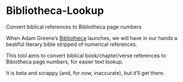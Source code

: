 # Bibliotheca-Lookup
Convert biblical references to Bibliotheca page numbers

When Adam Greene’s [Bibliotheca](http://www.bibliotheca.co/) launches, we will have in our hands a beatiful literary bible stripped of numerical references.

This tool aims to convert biblical book/chapter/verse references to Bibiotheca page numbers, for easier text lookup.

It is beta and scrappy (and, for now, inaccurate), but it’ll get there.
